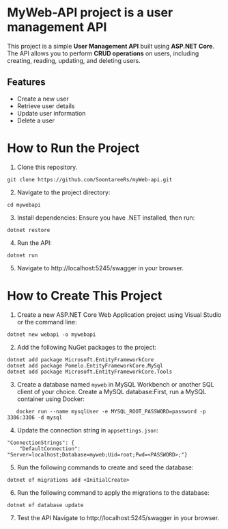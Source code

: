 # MyWeb-API project is a user management API
This project is a simple **User Management API** built using **ASP.NET Core**. The API allows you to perform **CRUD operations** on users, including creating, reading, updating, and deleting users.

## Features

- Create a new user
- Retrieve user details
- Update user information
- Delete a user


# How to Run the Project
1. Clone this repository.
```
git clone https://github.com/SoontareeRs/myWeb-api.git
```
2. Navigate to the project directory:
```
cd mywebapi
```
3. Install dependencies: Ensure you have .NET installed, then run:
```
dotnet restore
```
4. Run the API:
```
dotnet run
```
5. Navigate to http://localhost:5245/swagger in your browser.


# How to Create This Project
1. Create a new ASP.NET Core Web Application project using Visual Studio or the command line:
```
dotnet new webapi -o mywebapi
```
2. Add the following NuGet packages to the project:
```
dotnet add package Microsoft.EntityFrameworkCore
dotnet add package Pomelo.EntityFrameworkCore.MySql
dotnet add package Microsoft.EntityFrameworkCore.Tools
```
3. Create a database named `myweb` in MySQL Workbench or another SQL client of your choice. Create a MySQL database:First, run a MySQL container using Docker:
```
   docker run --name mysqlUser -e MYSQL_ROOT_PASSWORD=password -p 3306:3306 -d mysql
```
4. Update the connection string in `appsettings.json`:
```
"ConnectionStrings": {
    "DefaultConnection": "Server=localhost;Database=myweb;Uid=root;Pwd=<PASSWORD>;"}
```
5. Run the following commands to create and seed the database:
```
dotnet ef migrations add <InitialCreate>
```
6.  Run the following command to apply the migrations to the database:
```
dotnet ef database update
```
7. Test the API Navigate to http://localhost:5245/swagger in your browser.